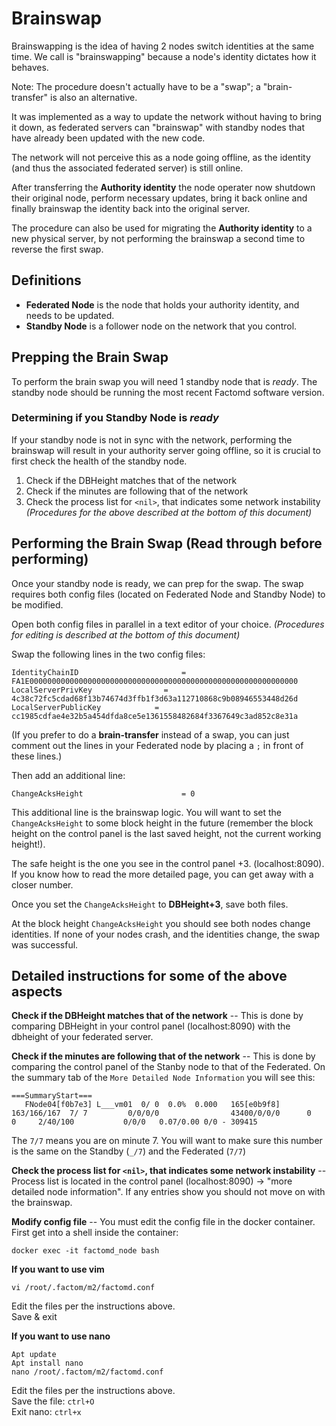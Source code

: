# Brainswap

Brainswapping is the idea of having 2 nodes switch identities at the same time. We call is "brainswapping" because a node's identity dictates how it behaves.

Note: The procedure doesn't actually have to be a "swap"; a "brain-transfer" is also an alternative. 

It was implemented as a way to update the network without having to bring it down, as federated servers can "brainswap" with standby nodes that have already been updated with the new code. 

The network will not perceive this as a node going offline, as the identity (and thus the associated federated server) is still online.

After transferring the __Authority identity__ the node operater now shutdown their original node, perform necessary updates, bring it back online and finally brainswap the identity back into the original server.

The procedure can also be used for migrating the __Authority identity__ to a new physical server, by not performing the brainswap a second time to reverse the first swap.

## Definitions

- __Federated Node__ is the node that holds your authority identity, and needs to be updated.
- __Standby Node__ is a follower node on the network that you control.

## Prepping the Brain Swap

To perform the brain swap you will need 1 standby node that is _ready_. The standby node should be running the most recent Factomd software version.

### Determining if you Standby Node is _ready_

If your standby node is not in sync with the network, performing the brainswap will result in your authority server going offline, so it is crucial to first check the health of the standby node.

1. Check if the DBHeight matches that of the network 
2. Check if the minutes are following that of the network
3. Check the process list for `<nil>`, that indicates some network instability
_(Procedures for the above described at the bottom of this document)_

## Performing the Brain Swap (Read through before performing)

Once your standby node is ready, we can prep for the swap. The swap requires both config files (located on Federated Node and Standby Node) to be modified.

Open both config files in parallel in a text editor of your choice. 
_(Procedures for editing is described at the bottom of this document)_

Swap the following lines in the two config files:

```
IdentityChainID	                      = FA1E000000000000000000000000000000000000000000000000000000000000
LocalServerPrivKey                = 4c38c72fc5cdad68f13b74674d3ffb1f3d63a112710868c9b08946553448d26d
LocalServerPublicKey            = cc1985cdfae4e32b5a454dfda8ce5e1361558482684f3367649c3ad852c8e31a
```

(If you prefer to do a __brain-transfer__ instead of a swap, you can just comment out the lines in your Federated node by placing a `;` in front of these lines.)

Then add an additional line:

```
ChangeAcksHeight                      = 0
```

This additional line is the brainswap logic. You will want to set the `ChangeAcksHeight` to some block height in the future (remember the block height on the control panel is the last saved height, not the current working height!). 

The safe height is the one you see in the control panel +3. (localhost:8090).
If you know how to read the more detailed page, you can get away with a closer number.

Once you set the `ChangeAcksHeight` to __DBHeight+3__, save both files.

At the block height `ChangeAcksHeight` you should see both nodes change identities. If none of your nodes crash, and the identities change, the swap was successful.




## Detailed instructions for some of the above aspects

__Check if the DBHeight matches that of the network__
-- This is done by comparing DBHeight in your control panel (localhost:8090) with the dbheight of your federated server.

__Check if the minutes are following that of the network__
-- This is done by comparing the control panel of the Stanby node to that of the Federated. On the summary tab of the `More Detailed Node Information` you will see this:

```
===SummaryStart===
   FNode04[f0b7e3] L___vm01  0/ 0  0.0%  0.000   165[e0b9f8] 163/166/167  7/ 7         0/0/0/0                43400/0/0/0      0     0     2/40/100           0/0/0   0.07/0.00 0/0 - 309415
```

The `7/7` means you are on minute 7. You will want to make sure this number is the same on the Standby (`_/7`) and the Federated (`7/7`)

__Check the process list for `<nil>`, that indicates some network instability__
-- Process list is located in the control panel (localhost:8090) -> "more detailed node information". If any entries show <nil> you should not move on with the brainswap.
  
__Modify config file__ -- You must edit the config file in the docker container. First get into a shell inside the container:


```
docker exec -it factomd_node bash
```

__If you want to use vim__
```
vi /root/.factom/m2/factomd.conf
```

Edit the files per the instructions above.  
Save & exit

__If you want to use nano__
```
Apt update
Apt install nano
nano /root/.factom/m2/factomd.conf
```

Edit the files per the instructions above.  
Save the file: ```ctrl+O```  
Exit nano: ```ctrl+x```
  
  
